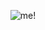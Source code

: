 <p align="center"> <img src="![giphy](https://user-images.githubusercontent.com/103962138/187122600-8d9ed12c-5e46-4ff7-a18b-c1a8580eb498.gif)
.gif" alt="me!"/></p>
